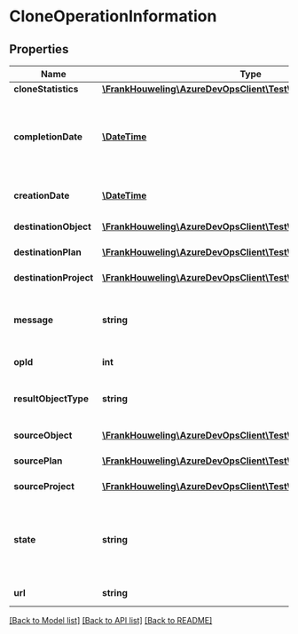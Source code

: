 # CloneOperationInformation

## Properties
Name | Type | Description | Notes
------------ | ------------- | ------------- | -------------
**cloneStatistics** | [**\FrankHouweling\AzureDevOpsClient\Test\Model\CloneStatistics**](CloneStatistics.md) | Clone Statistics | [optional] 
**completionDate** | [**\DateTime**](\DateTime.md) | If the operation is complete, the DateTime of completion. If operation is not complete, this is DateTime.MaxValue | [optional] 
**creationDate** | [**\DateTime**](\DateTime.md) | DateTime when the operation was started | [optional] 
**destinationObject** | [**\FrankHouweling\AzureDevOpsClient\Test\Model\ShallowReference**](ShallowReference.md) | Shallow reference of the destination | [optional] 
**destinationPlan** | [**\FrankHouweling\AzureDevOpsClient\Test\Model\ShallowReference**](ShallowReference.md) | Shallow reference of the destination | [optional] 
**destinationProject** | [**\FrankHouweling\AzureDevOpsClient\Test\Model\ShallowReference**](ShallowReference.md) | Shallow reference of the destination | [optional] 
**message** | **string** | If the operation has Failed, Message contains the reason for failure. Null otherwise. | [optional] 
**opId** | **int** | The ID of the operation | [optional] 
**resultObjectType** | **string** | The type of the object generated as a result of the Clone operation | [optional] 
**sourceObject** | [**\FrankHouweling\AzureDevOpsClient\Test\Model\ShallowReference**](ShallowReference.md) | Shallow reference of the source | [optional] 
**sourcePlan** | [**\FrankHouweling\AzureDevOpsClient\Test\Model\ShallowReference**](ShallowReference.md) | Shallow reference of the source | [optional] 
**sourceProject** | [**\FrankHouweling\AzureDevOpsClient\Test\Model\ShallowReference**](ShallowReference.md) | Shallow reference of the source | [optional] 
**state** | **string** | Current state of the operation. When State reaches Succeeded or Failed, the operation is complete | [optional] 
**url** | **string** | Url for getting the clone information | [optional] 

[[Back to Model list]](../README.md#documentation-for-models) [[Back to API list]](../README.md#documentation-for-api-endpoints) [[Back to README]](../README.md)


